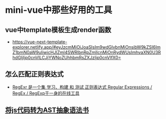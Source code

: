 # mini-vue中那些好用的工具

## vue中template模板生成render函数

- <https://vue-next-template-explorer.netlify.app/#eyJzcmMiOiJoaSIsIm9wdGlvbnMiOnsibW9kZSI6ImZ1bmN0aW9uIiwicHJlZml4SWRlbnRpZmllcnMiOnRydWUsImhvaXN0U3RhdGljIjp0cnVlLCJjYWNoZUhhbmRsZXJzIjp0cnVlfX0=>

## 怎么匹配正则表达式

- [RegExr 是一个集 学习、构建 和 测试 正则表达式 Regular Expressions / RegEx / RegExp于一身的在线工具](https://regexr-cn.com/)

## [将js代码转为AST抽象语法书](https://astexplorer.net/)
